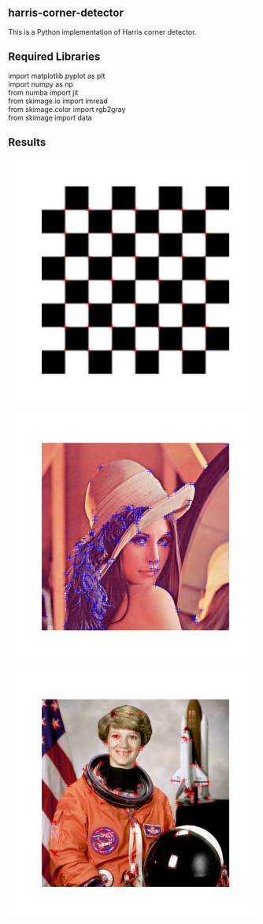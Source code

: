 ## harris-corner-detector
This is a Python implementation of Harris corner detector.
## Required Libraries
import matplotlib.pyplot as plt  
import numpy as np  
from numba import jit  
from skimage.io import imread  
from skimage.color import rgb2gray  
from skimage import data  
## Results
<p align="center">
  <img src="https://github.com/Sam-gege/harris-corner-detector/blob/main/results/checkerboard.png">
</p>  
<p align="center">
  <img src="https://github.com/Sam-gege/harris-corner-detector/blob/main/results/lena.png">
</p> 
<p align="center">
  <img src="https://github.com/Sam-gege/harris-corner-detector/blob/main/results/astronaut.png">
</p> 
